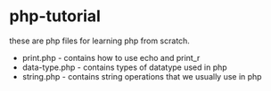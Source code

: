 # php-tutorial
these are php files for learning php from scratch.

- print.php - contains how to use echo and print_r
- data-type.php - contains types of datatype used in php
- string.php - contains string operations that we usually use in php
